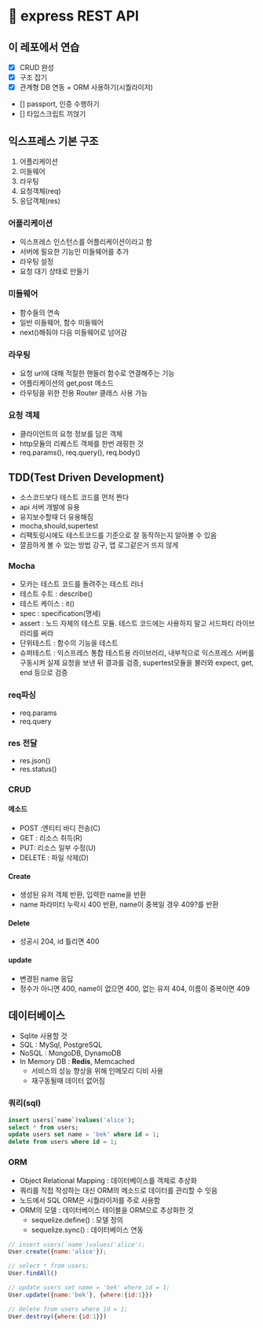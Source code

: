 # 🚅 express REST API

## 이 레포에서 연습

- [x] CRUD 완성
- [x] 구조 잡기
- [x] 관계형 DB 연동 + ORM 사용하기(시퀄라이저)
- [] passport, 인증 수행하기
- [] 타입스크립트 끼얹기

## 익스프레스 기본 구조

1. 어플리케이션
2. 미들웨어
3. 라우팅
4. 요청객체(req)
5. 응답객체(res)

### 어플리케이션

- 익스프레스 인스턴스를 어플리케이션이라고 함
- 서버에 필요한 기능인 미들웨어를 추가
- 라우팅 설정
- 요청 대기 상태로 만들기

### 미들웨어

- 함수들의 연속
- 일반 미들웨어, 함수 미들웨어
- next()해줘야 다음 미들웨어로 넘어감

### 라우팅

- 요청 url에 대해 적절한 핸들러 함수로 연결해주는 기능
- 어플리케이션의 get,post 메소드
- 라우팅을 위한 전용 Router 클래스 사용 가능

### 요청 객체

- 클라이언트의 요청 정보를 담은 객체
- http모듈의 리퀘스트 객체를 한번 래핑한 것
- req.params(), req.query(), req.body()

## TDD(Test Driven Development)

- 소스코드보다 테스트 코드를 먼저 짠다
- api 서버 개발에 유용
- 유지보수할때 더 유용해짐
- mocha,should,supertest
- 리팩토링시에도 테스트코드를 기준으로 잘 동작하는지 알아볼 수 있음
- 깔끔하게 볼 수 있는 방법 강구, 앱 로그같은거 뜨지 않게

### Mocha

- 모카는 테스트 코드를 돌려주는 테스트 러너
- 테스트 수트 : describe()
- 테스트 케이스 : it()
- spec : specification(명세)
- assert : 노드 자체의 테스트 모듈. 테스트 코드에는 사용하지 말고 서드파티 라이브러리를 써라
- 단위테스트 : 함수의 기능을 테스트
- 슈퍼테스트 : 익스프레스 통합 테스트용 라이브러리, 내부적으로 익스프레스 서버를 구동시켜 실제 요청을 보낸 뒤 결과를 검증, supertest모듈을 불러와 expect, get, end 등으로 검증

### req파싱

- req.params
- req.query

### res 전달

- res.json()
- res.status()

### CRUD

#### 메소드

- POST :엔티티 바디 전송(C)
- GET : 리소스 취득(R)
- PUT: 리소스 일부 수정(U)
- DELETE : 파일 삭제(D)

#### Create

- 생성된 유저 객체 반환, 입력한 name을 반환
- name 파라미터 누락시 400 반환, name이 중복일 경우 409?를 반환

#### Delete

- 성공시 204, id 틀리면 400

#### update

- 변경된 name 응답
- 정수가 아니면 400, name이 없으면 400, 없는 유저 404, 이름이 중복이면 409

## 데이터베이스

- Sqlite 사용할 것
- SQL : MySql, PostgreSQL
- NoSQL : MongoDB, DynamoDB
- In Memory DB : **Redis**, Memcached
    - 서비스의 성능 향상을 위해 인메모리 디비 사용
    - 재구동될때 데이터 없어짐

### 쿼리(sql)

```sql
insert users(`name`)values('alice');
select * from users;
update users set name = 'bek' where id = 1;
delete from users where id = 1;
```

### ORM

- Object Relational Mapping : 데이터베이스를 객체로 추상화
- 쿼리를 직접 작성하는 대신 ORM의 메소드로 데이터를 관리할 수 잇음
- 노드에서 SQL ORM은 시퀄라이저를 주로 사용함
- ORM의 모델 : 데이터베이스 테이블을 ORM으로 추상화한 것
    - sequelize.define() : 모델 정의
    - sequelize.sync() : 데이터베이스 연동
```js
// insert users(`name`)values('alice');
User.create({name:'alice'});

// select * from users;
User.findAll()

// update users set name = 'bek' where id = 1;
User.update({name:'bek'}, {where:{id:1}})

// delete from users where id = 1;
User.destroy({where:{id:1}})
```